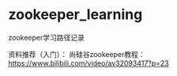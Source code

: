 # zookeeper_learning

zookeeper学习路径记录


资料推荐（入门）：
尚硅谷zookeeper教程：https://www.bilibili.com/video/av32093417?p=23
